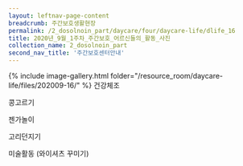 ```yaml
--- 
layout: leftnav-page-content 
breadcrumb: 주간보호생활현장 
permalink: /2_dosolnoin_part/daycare/four/daycare-life/dlife_16
title: 2020년_9월_1주차_주간보호_어르신들의_활동_사진
collection_name: 2_dosolnoin_part
second_nav_title: '주간보호센터안내' 
---
```

{% include image-gallery.html folder="/resource_room/daycare-life/files/202009-16/" %}
건강체조

콩고르기

젠가놀이

고리던지기

미술활동 (와이셔츠 꾸미기)